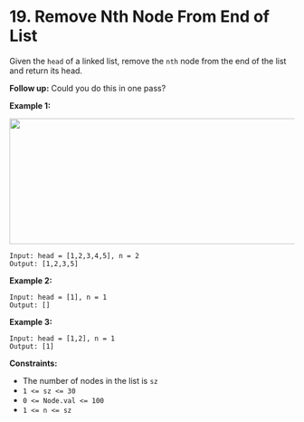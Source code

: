 # 19. Remove Nth Node From End of List

Given the `head` of a linked list, remove the `nth` node from the end of the list and return its head.

**Follow up:** Could you do this in one pass?


**Example 1:**

<img alt="" src="https://assets.leetcode.com/uploads/2020/10/03/remove_ex1.jpg" style="width: 542px; height: 222px;" />

```
Input: head = [1,2,3,4,5], n = 2
Output: [1,2,3,5]
```

**Example 2:**
```
Input: head = [1], n = 1
Output: []
```

**Example 3:**
```
Input: head = [1,2], n = 1
Output: [1]
```


**Constraints:**
* The number of nodes in the list is `sz`
* `1 <= sz <= 30`
* `0 <= Node.val <= 100`
* `1 <= n <= sz`